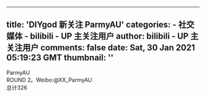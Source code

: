 
---
title: 'DIYgod 新关注 ParmyAU'
categories: 
    - 社交媒体
    - bilibili - UP 主关注用户
author: bilibili - UP 主关注用户
comments: false
date: Sat, 30 Jan 2021 05:19:23 GMT
thumbnail: ''
---

<div>   
ParmyAU<br>ROUND 2。Weibo:@XX_ParmyAU<br>总计326  
</div>
            